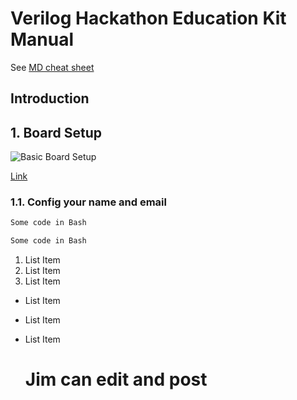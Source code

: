 # Verilog Hackathon Education Kit Manual

See [MD cheat sheet](https://www.markdownguide.org/cheat-sheet/)

## Introduction

## 1. Board Setup

![Basic Board Setup](https://github.com/verilog-meetup/verilog-hackathon-education-kit-manual/images/basic_board_setup_1.jpg)

[Link](https://github.com/verilog-meetup/verilog-hackathon-education-kit-manual/images/basic_board_setup_1.jpg)

### 1.1. Config your name and email

```bash
Some code in Bash
```

```SystemVerilog
Some code in Bash
```

1. List Item
2. List Item
3. List Item

* List Item
* List Item
* List Item

  # Jim can edit and post
